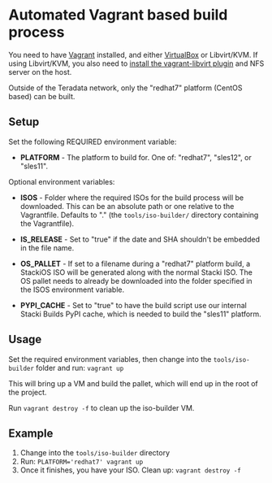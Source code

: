 # Automated Vagrant based build process

You need to have [Vagrant](https://www.vagrantup.com/) installed, and either
[VirtualBox](https://www.virtualbox.org/) or Libvirt/KVM. If using Libvirt/KVM, you also need to
[install the vagrant-libvirt plugin](https://github.com/vagrant-libvirt/vagrant-libvirt#installation)
and NFS server on the host.

Outside of the Teradata network, only the "redhat7" platform (CentOS based) can be built.

## Setup

Set the following REQUIRED environment variable:

* **PLATFORM** - The platform to build for. One of: "redhat7", "sles12", or "sles11".

Optional environment variables:

* **ISOS** - Folder where the required ISOs for the build process will be downloaded. This can be an absolute path or one relative to the Vagrantfile. Defaults to "." (the `tools/iso-builder/` directory containing the Vagrantfile).

* **IS_RELEASE** - Set to "true" if the date and SHA shouldn't be embedded in the file name.

* **OS_PALLET** - If set to a filename during a "redhat7" platform build, a StackiOS ISO will be generated along with the normal Stacki ISO. The OS pallet needs to already be downloaded into the folder specified in the ISOS environment variable.

* **PYPI_CACHE** - Set to "true" to have the build script use our internal Stacki Builds PyPI cache, which is needed to build the "sles11" platform.


## Usage

Set the required environment variables, then change into the `tools/iso-builder` folder and run: `vagrant up`

This will bring up a VM and build the pallet, which will end up in the root of the project.

Run `vagrant destroy -f` to clean up the iso-builder VM.


## Example

1. Change into the `tools/iso-builder` directory
2. Run: `PLATFORM='redhat7' vagrant up`
3. Once it finishes, you have your ISO. Clean up: `vagrant destroy -f`
